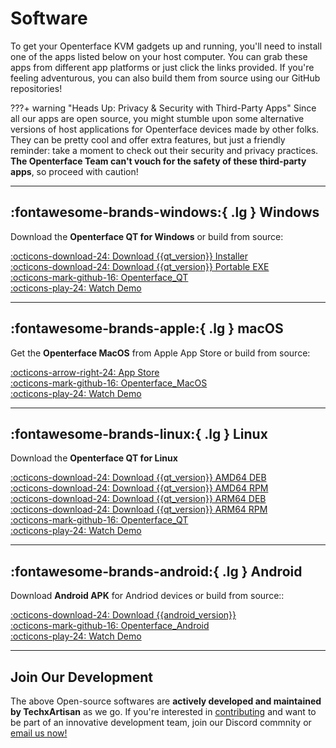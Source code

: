 # Software

<!-- <div class="container">
    <img src="/images/product/win_qt_app.jpg" alt="Poster Image" class="poster-image-shadow">
</div> -->
To get your Openterface KVM gadgets up and running, you'll need to install one of the apps listed below on your host computer. You can grab these apps from different app platforms or just click the links provided. If you're feeling adventurous, you can also build them from source using our GitHub repositories!

???+ warning "Heads Up: Privacy & Security with Third-Party Apps"
    Since all our apps are open source, you might stumble upon some alternative versions of host applications for Openterface devices made by other folks. They can be pretty cool and offer extra features, but just a friendly reminder: take a moment to check out their security and privacy practices. **The Openterface Team can't vouch for the safety of these third-party apps**, so proceed with caution!


---

## :fontawesome-brands-windows:{ .lg } __Windows__

Download the **Openterface QT for Windows** or build from source:

[:octicons-download-24: Download {{qt_version}} Installer](https://github.com/TechxArtisanStudio/Openterface_QT/releases/download/{{qt_version}}/openterfaceQT.windows.amd64.installer.zip)  <br>
[:octicons-download-24: Download {{qt_version}} Portable EXE](https://github.com/TechxArtisanStudio/Openterface_QT/releases/download/{{qt_version}}/openterfaceQT.windows.amd64.portable.zip)  <br>
[:octicons-mark-github-16: Openterface_QT](https://github.com/TechxArtisanStudio/Openterface_QT)  <br>
[:octicons-play-24: Watch Demo](https://youtu.be/ERzpGtRvP2o?si=e9k402f0nxsD8o2j)

---

## :fontawesome-brands-apple:{ .lg } __macOS__

Get the **Openterface MacOS** from Apple App Store or build from source:

[:octicons-arrow-right-24: App Store](/appstore) <br>
[:octicons-mark-github-16: Openterface_MacOS](https://github.com/TechxArtisanStudio/Openterface_MacOS)  <br>
[:octicons-play-24: Watch Demo](https://youtu.be/m7OpUem0zqY?si=tclfl0Jl77tmE6_e)

---

## :fontawesome-brands-linux:{ .lg } __Linux__

Download the **Openterface QT for Linux** 

[:octicons-download-24: Download {{qt_version}} AMD64 DEB](https://github.com/TechxArtisanStudio/Openterface_QT/releases/download/{{qt_version}}/openterfaceQT.linux.amd64.deb)  <br>
[:octicons-download-24: Download {{qt_version}} AMD64 RPM](https://github.com/TechxArtisanStudio/Openterface_QT/releases/download/{{qt_version}}/openterfaceQT.linux.amd64.rpm)  <br>
[:octicons-download-24: Download {{qt_version}} ARM64 DEB](https://github.com/TechxArtisanStudio/Openterface_QT/releases/download/{{qt_version}}/openterfaceQT.linux.arm64.deb)  <br>
[:octicons-download-24: Download {{qt_version}} ARM64 RPM](https://github.com/TechxArtisanStudio/Openterface_QT/releases/download/{{qt_version}}/openterfaceQT.linux.arm64.rpm)  <br>
[:octicons-mark-github-16: Openterface_QT](https://github.com/TechxArtisanStudio/Openterface_QT)  <br>
[:octicons-play-24: Watch Demo](https://youtu.be/_ScpI6TC0Pk?si=FSg7A2zmST8QbFec)

---

## :fontawesome-brands-android:{ .lg } __Android__

Download **Android APK** for Andriod devices or build from source::

[:octicons-download-24: Download {{android_version}}](https://github.com/TechxArtisanStudio/Openterface_Android/releases/download/{{android_version}}/OpenterfaceAndroid.apk)  <br>
[:octicons-mark-github-16: Openterface_Android](https://github.com/TechxArtisanStudio/Openterface_Android)  <br>
[:octicons-play-24: Watch Demo](https://x.com/TechxArtisan/status/1825460088922071398)

---

## Join Our Development

The above Open-source softwares are **actively developed and maintained by TechxArtisan** as we go. If you're interested in [contributing](/contributing) and want to be part of an innovative development team, join our Discord commnity or [email us now!](mailto:info@techxartisan.com)